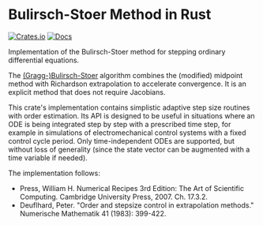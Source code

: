 # Bulirsch-Stoer Method in Rust

[![Crates.io](https://img.shields.io/crates/v/bulirsch.svg)](https://crates.io/crates/bulirsch)
[![Docs](https://docs.rs/bulirsch/badge.svg)](https://docs.rs/bulirsch)

Implementation of the Bulirsch-Stoer method for stepping ordinary differential equations.

The [(Gragg-)Bulirsch-Stoer](https://en.wikipedia.org/wiki/Bulirsch%E2%80%93Stoer_algorithm)
algorithm combines the (modified) midpoint method with Richardson extrapolation to accelerate
convergence. It is an explicit method that does not require Jacobians.

This crate's implementation contains simplistic adaptive step size routines with order estimation.
Its API is designed to be useful in situations where an ODE is being integrated step by step with a
prescribed time step, for example in simulations of electromechanical control systems with a fixed
control cycle period. Only time-independent ODEs are supported, but without loss of generality
(since the state vector can be augmented with a time variable if needed).

The implementation follows:
* Press, William H. Numerical Recipes 3rd Edition: The Art of Scientific Computing. Cambridge
  University Press, 2007. Ch. 17.3.2.
* Deuflhard, Peter. "Order and stepsize control in extrapolation methods." Numerische Mathematik
  41 (1983): 399-422.
